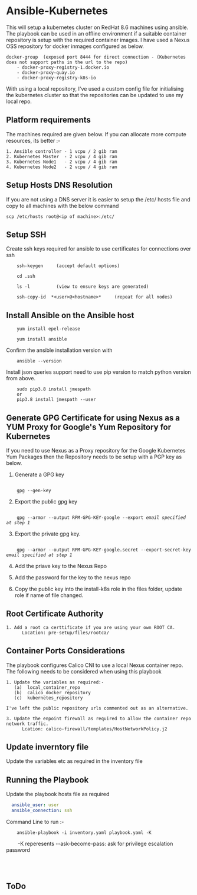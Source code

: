 # Ansible-Kubernetes

This will setup a kubernetes cluster on RedHat 8.6 machines using ansible. The playbook can be used in an offline environment if a suitable container repository is setup with the required container images. I have used a Nexus OSS repository for docker inmages configured as below. 

    docker-group  (exposed port 8444 for direct connection - (Kubernetes does not support paths in the url to the repo)
        - docker-proxy-registry-1.docker.io
        - docker-proxy-quay.io
        - docker-proxy-registry-k8s-io

With using a local repository, I've used a custom config file for initialising the kubernetes cluster so that the repositories can be updated to use my local repo. 

## Platform requirements
The machines required are given below. If you can allocate more compute resources, its better :-

    1. Ansible controller - 1 vcpu / 2 gib ram
    2. Kubernetes Master  - 2 vcpu / 4 gib ram
    3. Kubernetes Node1   - 2 vcpu / 4 gib ram
    4. Kubernetes Node2   - 2 vcpu / 4 gib ram
## Setup Hosts DNS Resolution

If you are not using a DNS server it is easier to setup the /etc/ hosts file and copy to all machines with the below command

    scp /etc/hosts root@<ip of machine>:/etc/

## Setup SSH 
Create ssh keys required for ansible to use certificates for connections over ssh
```
    ssh-keygen     (accept default options)

    cd .ssh

    ls -l          (view to ensure keys are generated)

    ssh-copy-id  *<user>@<hostname>*     (repeat for all nodes)
```
## Install Ansible on the Ansible host

```
    yum install epel-release

    yum install ansible
```

Confirm the ansible installation version with
```
    ansible --version
```

Install json queries support need to use pip version to match python version from above.
```
    sudo pip3.8 install jmespath
    or
    pip3.8 install jmespath --user
``` 

## Generate GPG Certificate for using Nexus as a YUM Proxy for Google's Yum Repository for Kubernetes
If you need to use Nexus as a Proxy repository for the Google Kubernetes Yum Packages then the Repository needs to be setup with a PGP key as below.

1. Generate a GPG key
<pre><code>
    gpg --gen-key
</code></pre> 

2. Export the public gpg key
<pre><code>
    gpg --armor --output RPM-GPG-KEY-google --export <i>email specified at step 1</i> 
</code></pre>   

3. Export the private gpg key.
<pre><code>
    gpg --armor --output RPM-GPG-KEY-google.secret --export-secret-key <i>email specified at step 1</i> 
</code></pre>   

4. Add the priave key to the Nexus Repo

5. Add the password for the key to the nexus repo

6. Copy the public key into the install-k8s role in the files folder, update role if name of file changed.

## Root Certificate Authority
    1. Add a root ca certtificate if you are using your own ROOT CA.
          Location: pre-setup/files/rootca/
## Container Ports Considerations
The playbook configures Calico CNI to use a local Nexus container repo. The following needs to be considered when using this playbook
    
    1. Update the variables as required:-
       (a)  local_container_repo
       (b)  calico_docker_repository
       (c)  kubernetes_repository
          
    I've left the public repository urls commented out as an alternative.
    
    3. Update the enpoint firewall as required to allow the container repo network traffic.
          Lcation: calico-firewall/templates/HostNetworkPolicy.j2
## Update inverntory file

Update the variables etc as required in the inventory file

## Running the Playbook

Update the playbook hosts file as required
```yaml
  ansible_user: user
  ansible_connection: ssh
```

Command Line to run :-
```
    ansible-playbook -i inventory.yaml playbook.yaml -K 
```
&nbsp;&nbsp;&nbsp;&nbsp;&nbsp;&nbsp;&nbsp;&nbsp;-K reperesents --ask-become-pass: 
ask for privilege escalation password

<br></br>
## ToDo
```

```

